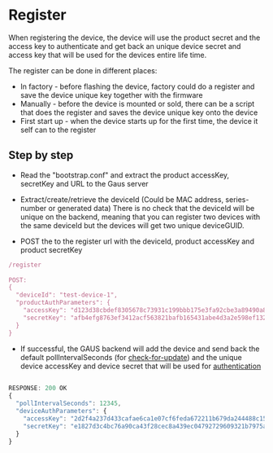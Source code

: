 # Register

When registering the device, the device will use the product secret and the access key to authenticate and get back
an unique device secret and access key that will be used for the devices entire life time.

The register can be done in different places:
* In factory - before flashing the device, factory could do a register and save the device unique key together with
 the firmware
* Manually - before the device is mounted or sold, there can be a script that does the register and saves the
 device unique key onto the device
* First start up - when the device starts up for the first time, the device it self can to the register


## Step by step
* Read the "bootstrap.conf" and extract the product accessKey, secretKey and URL to the Gaus server

* Extract/create/retrieve the deviceId (Could be MAC address, series-number or generated data)
  There is no check that the deviceId will be unique on the backend, meaning that you can register two devices
  with the same deviceId but the devices will get two unique deviceGUID.

* POST the to the register url with the deviceId, product accessKey and product secretKey

```javascript
/register
 
POST:
{
  "deviceId": "test-device-1",
  "productAuthParameters": {
    "accessKey": "d123d38cbdef8305678c73931c199bbb175e3fa92cbe3a89490a85ebf34165a5",
    "secretKey": "afb4efg8763ef3412acf563821bafb165431abe4d3a2e598ef132ab3e4ef"
  }
}
```
* If successful, the GAUS backend will add the device and send back the default
 pollIntervalSeconds (for [check-for-update](../docs/check-for-update.md)) and the unique device accessKey and device secret that
 will be used for [authentication](../docs/authentication.md) 
```javascript
 
RESPONSE: 200 OK
{
  "pollIntervalSeconds": 12345,
  "deviceAuthParameters": {
    "accessKey": "2d2f4a237d433cafae6ca1e07cf6feda672211b679da244488c15c13fe762f8b",
    "secretKey": "e1827d3c4bc76a90ca43f28cec8a439ec04792729609321b7975ac99675fe4f7"
  }
}

```
